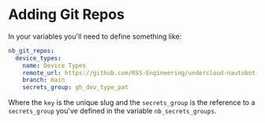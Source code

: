 # Adding Git Repos

In your variables you'll need to define something like:

```yaml
nb_git_repos:
  device_types:
    name: Device Types
    remote_url: https://github.com/RSS-Engineering/undercloud-nautobot-device-types.git
    branch: main
    secrets_group: gh_dev_type_pat
```

Where the `key` is the unique slug and the `secrets_group` is the reference to
a `secrets_group` you've defined in the variable `nb_secrets_groups`.
